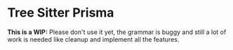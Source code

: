 # Tree Sitter Prisma


**This is a WIP:** Please don't use it yet, the grammar is buggy and still a lot of work is needed
like cleanup and implement all the features.
